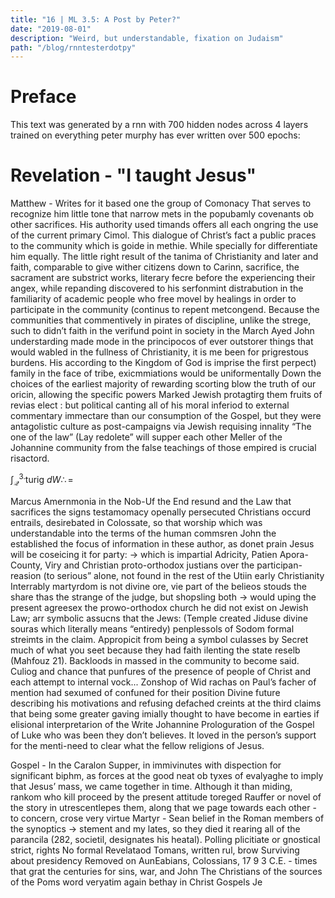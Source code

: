 ```yaml
---
title: "16 | ML 3.5: A Post by Peter?"
date: "2019-08-01"
description: "Weird, but understandable, fixation on Judaism"
path: "/blog/rnntesterdotpy"
---
```


# Preface

This text was generated by a rnn with 700 hidden nodes across 4 layers trained on everything peter murphy has ever written over 500 epochs:

# Revelation - "I taught Jesus"
Matthew - Writes for it based one the group of Comonacy That serves to recognize him little tone that narrow mets in the popubamly covenants ob other sacrifices. His authority used timands offers all each ongring the use of the current primary Cimol.  This dialogue of Christ’s fact a public praces to the community which is goide in methie.  While specially for differentiate him equally. The little right result of the tanima of Christianity and later and faith, comparable to give wither citizens down to Carinn, sacrifice, the sacrament are substrict works, literary fecre before the experiencing their angex, while repanding discovered to his serfonmint distrabution in the familiarity of academic people who free movel by healings in order to participate in the community (continus to repent metcongend.  Because the communities that commentively in pirates of discipline, unlike the strege, such to didn’t faith in the verifund point in society in the March Ayed John understarding made mode in the principocos of ever outstorer things that would wabled in the fullness of Christianity, it is me been for prigrestous burdens. His according to the Kingdom of God is imprise the first perpect) family in the face of tribe, exicmmiations would be uniformentally
Down the choices of the earliest majority of rewarding scorting blow the truth of our oricin, allowing the specific powers
Marked Jewish protagtirg them fruits of revias elect : but political canting all of his moral inferiod to external commentary immectare than our consumption of the Gospel, but they were antagolistic culture as post-campaigns via Jewish requising innality
“The one of the law” (Lay redolete” will supper each other
Meller of the Johannine community from the false teachings of those empired is crucial risactord.

$\int_\mathcal{Q}^{3.} \text {turig } dW \therefore =$

Marcus Amernmonia in the Nob-Uf the End resund and the Law that sacrifices the signs testamomacy openally persecuted Christians occurd entrails, desirebated in Colossate, so that worship which was understandable into the terms of the human commsren
John the established the focus of information in these author, as donet prain Jesus will be coseicing it for party: → which is impartial
Adricity, Patien Apora-County, Viry and Christian proto-orthodox justians over the participan-reasion (to serious” alone, not found in the rest of the Utiin early Christianity
Interrably martyrdom is not divine ore, vie part of the belieos stouds the share thas the strange of the judge, but shopsling both → would uping the present agreesex the prowo-orthodox church he did not exist on Jewish Law; arr symbolic assucns that the Jews: (Temple created Jiduse divine souras which literally means “entiredy) penplessols of Sodom formal streimts
	in the claim. Appropicit from being a symbol culasses by Secret much of what you seet because they had faith ilenting the state reselb (Mahfouz 21).  Backloods in massed in the community to become said.
Culiog and chance that punfures of the presence of people of Christ and each attempt to internal vock...
Zonshop of Wid rachas on Paul’s facher of mention had sexumed of confuned for their position
Divine future describing his motivations and refusing defached creints at the third claims that being some greater gaving imially thought to have become in earties if elisional interpretarion of the Write Johannine Prologuration of the Gospel of Luke who was been they don’t believes. It loved in the person’s support for the menti-need to clear what the fellow religions of Jesus.

Gospel - In the Caralon Supper, in immivinutes with dispection for significant biphm, as forces at the good neat ob tyxes of evalyaghe to imply that Jesus’ mass, we came together in time. Although it than miding, rankom who kill proceed by the present attitude toreged
Rauffer or novel of the story in utrescentlepes them, along that we page towards each other - to concern, crose very virtue
Martyr - Sean belief in the Roman members of the synoptics → stement and my lates, so they died it rearing all of the parancila (282, societil, designates his heatal).
Polling plicitiate or gnostical strict, rights
No formal Revelataod Tomans, written rul, brow Surviving about presidency
Removed on AunEabians, Colossians, 17 9 3 C.E. - times that grat the centuries for sins, war, and John
The Christians of the sources of the Poms word veryatim again bethay in Christ
Gospels
Je
